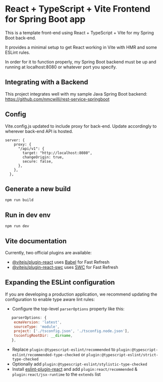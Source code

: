 # React + TypeScript + Vite Frontend for Spring Boot app

This is a template front-end using React + TypeScript + Vite for my Spring Boot back-end. 

It provides a minimal setup to get React working in Vite with HMR and some ESLint rules.

In order for it to function properly, my Spring Boot backend must be up and running at localhost:8080 or whatever port you specify. 

## Integrating with a Backend 

This project integrates well with my sample Java Spring Boot backend:
https://github.com/nmcwilli/rest-service-springboot

## Config

Vite.config.js updated to include proxy for back-end. Update accordingly to wherever back-end API is hosted. 
```
server: {
    proxy: {
      "/api/v1": {
        target: "http://localhost:8080",
        changeOrigin: true,
        secure: false,
      },
    },
  },
```

## Generate a new build
```
npm run build
```

## Run in dev env
```
npm run dev
```

## Vite documentation

Currently, two official plugins are available:

- [@vitejs/plugin-react](https://github.com/vitejs/vite-plugin-react/blob/main/packages/plugin-react/README.md) uses [Babel](https://babeljs.io/) for Fast Refresh
- [@vitejs/plugin-react-swc](https://github.com/vitejs/vite-plugin-react-swc) uses [SWC](https://swc.rs/) for Fast Refresh

## Expanding the ESLint configuration

If you are developing a production application, we recommend updating the configuration to enable type aware lint rules:

- Configure the top-level `parserOptions` property like this:

```js
   parserOptions: {
    ecmaVersion: 'latest',
    sourceType: 'module',
    project: ['./tsconfig.json', './tsconfig.node.json'],
    tsconfigRootDir: __dirname,
   },
```

- Replace `plugin:@typescript-eslint/recommended` to `plugin:@typescript-eslint/recommended-type-checked` or `plugin:@typescript-eslint/strict-type-checked`
- Optionally add `plugin:@typescript-eslint/stylistic-type-checked`
- Install [eslint-plugin-react](https://github.com/jsx-eslint/eslint-plugin-react) and add `plugin:react/recommended` & `plugin:react/jsx-runtime` to the `extends` list

